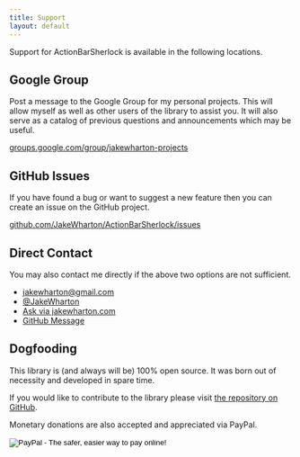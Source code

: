 ```yaml
---
title: Support
layout: default
---
```



Support for ActionBarSherlock is available in the following locations.


Google Group
------------

Post a message to the Google Group for my personal projects. This will allow
myself as well as other users of the library to assist you. It will also serve
as a catalog of previous questions and announcements which may be useful.

[groups.google.com/group/jakewharton-projects](https://groups.google.com/group/jakewharton-projects?hl=en)


GitHub Issues
-------------

If you have found a bug or want to suggest a new feature then you can create an
issue on the GitHub project.

[github.com/JakeWharton/ActionBarSherlock/issues](https://github.com/JakeWharton/ActionBarSherlock/issues)


Direct Contact
--------------

You may also contact me directly if the above two options are not sufficient.

* [jakewharton@gmail.com](mailto:jakewharton@gmail.com)
* [@JakeWharton](https://twitter.com/JakeWharton)
* [Ask via jakewharton.com](http://jakewharton.com/ask)
* [GitHub Message](https://github.com/inbox/new/JakeWharton)


Dogfooding
----------

This library is (and always will be) 100% open source. It was born out of
necessity and developed in spare time.

If you would like to contribute to the library please visit [the repository on
GitHub](https://github.com/JakeWharton/ActionBarSherlock).

Monetary donations are also accepted and appreciated via PayPal.

<form action="https://www.paypal.com/cgi-bin/webscr" method="post">
<input type="hidden" name="cmd" value="_s-xclick">
<input type="hidden" name="hosted_button_id" value="V6RUAWR9TLG2E">
<input type="image" src="https://www.paypalobjects.com/en_US/i/btn/btn_donate_SM.gif" border="0" name="submit" alt="PayPal - The safer, easier way to pay online!">
<img alt="" border="0" src="https://www.paypalobjects.com/en_US/i/scr/pixel.gif" width="1" height="1">
</form>

